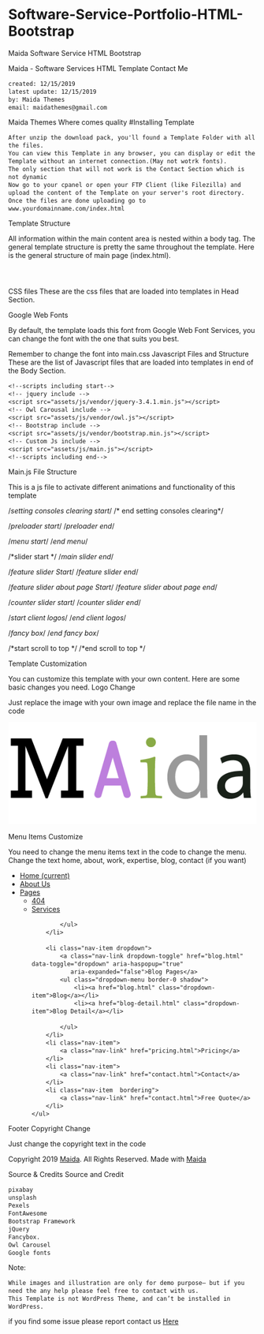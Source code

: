 # Software-Service-Portfolio-HTML-Bootstrap
Maida Software Service HTML Bootstrap

Maida - Software Services HTML Template
Contact Me

    created: 12/15/2019
    latest update: 12/15/2019
    by: Maida Themes
    email: maidathemes@gmail.com

Maida Themes Where comes quality
#Installing Template

    After unzip the download pack, you'll found a Template Folder with all the files.
    You can view this Template in any browser, you can display or edit the Template without an internet connection.(May not wotrk fonts).
    The only section that will not work is the Contact Section which is not dynamic
    Now go to your cpanel or open your FTP Client (like Filezilla) and upload the content of the Template on your server's root directory.
    Once the files are done uploading go to www.yourdomainname.com/index.html

Template Structure

All information within the main content area is nested within a body tag. The general template structure is pretty the same throughout the template. Here is the general structure of main page (index.html).

<!--Pre loader Start-->
<div class="spinner-wrapper"></div>
<!--Pre loader End-->

<!--Header starting-->
<header>
</header>
<!--Header ending-->

<!--slider section starting-->
<section>
</section>
<!--slider section ending-->

<!--Services section Starting-->
<section class="p-5">
</section>
<!--Services section ending-->

<!--Counter section Starting-->
<section class="section bg-counter pt-5  pb-5 position-relative"
         style="background: url('assets/img/slider/marvin-meyer-SYTO3xs06fU-unsplash.jpg') center center;">
</section>
<!--Counter section ending-->

<!--portfolio section start-->

<section id="portfolio" class="p-5">

</section>

<!--portfolio section ending-->

<!--Team section Start-->
<section id="team" class="p-5">

</section>

<!--Team section ending-->

<!--Latest Post section start-->

<section id="letestpost" class="p-5">
</section>

<!--Latest Post section ending-->

<!--Testimonial section ending-->
<section id="testimonial" class="p-5 testimonial-wrapper">

</section>
<!--Testimonial section ending-->

<!--Clients logos section strat-->
<section id="clientlogos" class="p-5 testimonial-wrapper">

</section>
<!--Clients logos section ending-->

<!--Contact section Start-->

<section id="Contact" class="p-5 testimonial-wrapper">

</section>

<!--Contact section ending-->

<!--Footer section starting-->

<footer class="mainfooter">

</footer>

<!--Footer section ending-->

<!--start scroll up-->
<a href="#" class="scrollup" style="display: block;"><i class="fa-angle-up fa"></i></a>
<!--end scroll up-->

 

 

 

 
CSS files
These are the css files that are loaded into templates in Head Section.

<!--Css Fonts and favicon Files start-->
<!-- favicon icon -->
<link rel="icon" href="assets/img/fav.png" type="image/gif" sizes="16x16">
<!-- Google Font -->
<link href="https://fonts.googleapis.com/css?family=Poppins&display=swap" rel="stylesheet">
<!-- Bootstrap CSS -->
<link href="assets/css/bootstrap.min.css" rel="stylesheet">
<!-- Fontawesome CSS -->
<link href="assets/css/all.css" rel="stylesheet">
<!-- Owl Carousal CSS -->
<link href="assets/css/owl.css" rel="stylesheet">
<!-- Custom CSS -->
<link href="assets/css/main.css" rel="stylesheet">
<!-- Custom Responsive CSS -->
<link href="assets/css/responsive.css" rel="stylesheet">
<!--Css Fonts and favicon Files end-->

 

 

 

 
Google Web Fonts

By default, the template loads this font from Google Web Font Services, you can change the font with the one that suits you best.

<!-- Google Font -->
<link href="https://fonts.googleapis.com/css?family=Poppins&display=swap" rel="stylesheet">

Remember to change the font into main.css
Javascript Files and Structure
These are the list of Javascript files that are loaded into templates in end of the Body Section.

    <!--scripts including start-->
    <!-- jquery include -->
    <script src="assets/js/vendor/jquery-3.4.1.min.js"></script>
    <!-- Owl Carousal include -->
    <script src="assets/js/vendor/owl.js"></script>
    <!-- Bootstrap include -->
    <script src="assets/js/vendor/bootstrap.min.js"></script>
    <!-- Custom Js include -->
    <script src="assets/js/main.js"></script>
    <!--scripts including end-->

Main.js File Structure

This is a js file to activate different animations and functionality of this template

/*setting consoles clearing start*/
/* end setting consoles clearing*/

/*preloader start*/
/*preloader end*/

/*menu start*/
/*end menu*/

/*slider start */
/*main slider end*/

/*feature slider Start*/
/*feature slider end*/

/*feature slider about page Start*/
/*feature slider about page end*/

/*counter slider start*/
/*counter slider end*/

/*start client logos*/
/*end client logos*/

/*fancy box*/
/*end fancy box*/

/*start scroll to top */
/*end scroll to top */

 
 

 
Template Customization

You can customize this template with your own content. Here are some basic changes you need.
Logo Change

Just replace the image with your own image and replace the file name in the code

 

<!--logo-->
<a class="navbar-brand" href="index.html">
    <img src="assets/img/logo.png" alt="logo" class="max-width-60px">
</a>
<!--end logo-->

 
Menu Items Customize

You need to change the menu items text in the code to change the menu. Change the text home, about, work, expertise, blog, contact (if you want)

<!--menu start-->
<div class="collapse navbar-collapse" id="navbarSupportedContent">
    <ul class="nav navbar-nav ml-auto">
        <li class="nav-item">
            <a class="nav-link" href="index.html">Home
                <span class="sr-only">(current)</span>
            </a>
        </li>
        <li class="nav-item">
            <a class="nav-link" href="about.html">About Us</a>
        </li>
        <li class="nav-item dropdown">
            <a href="#" data-toggle="dropdown" aria-haspopup="true"
               aria-expanded="false"
               class="nav-link dropdown-toggle">Pages </a>
            <ul class="dropdown-menu border-0 shadow">
                <li><a href="404.html" class="dropdown-item">404 </a></li>
                <li><a href="services.html" class="dropdown-item">Services </a></li>

            </ul>
        </li>

        <li class="nav-item dropdown">
            <a class="nav-link dropdown-toggle" href="blog.html" data-toggle="dropdown" aria-haspopup="true"
               aria-expanded="false">Blog Pages</a>
            <ul class="dropdown-menu border-0 shadow">
                <li><a href="blog.html" class="dropdown-item">Blog</a></li>
                <li><a href="blog-detail.html" class="dropdown-item">Blog Detail</a></li>

            </ul>
        </li>
        <li class="nav-item">
            <a class="nav-link" href="pricing.html">Pricing</a>
        </li>
        <li class="nav-item">
            <a class="nav-link" href="contact.html">Contact</a>
        </li>
        <li class="nav-item  bordering">
            <a class="nav-link" href="contact.html">Free Quote</a>
        </li>
    </ul>
</div>
<!--menu end-->

 
Footer Copyright Change

Just change the copyright text in the code

<!-- copyright -->
<div class="col-lg-6 col-md-6 col-sm-6">
    <p>Copyright 2019 <a href="javascript:void(0)">Maida</a>. All Rights Reserved. Made with <i
            class="fa fa-heart"></i>
        <a href="javascript:void(0)" class="greens">Maida</a>
    </p>
</div>
<!--end copyright -->

 

 

 

 
Source & Credits
Source and Credit

    pixabay
    unsplash
    Pexels
    FontAwesome
    Bootstrap Framework
    jQuery
    Fancybox.
    Owl Carousel
    Google fonts

Note:

    While images and illustration are only for demo purpose– but if you need the any help please feel free to contact with us.
    This Template is not WordPress Theme, and can’t be installed in WordPress.
    
<p>if you find some issue please report contact us <a href="https://helpyea.com" rel="nofollow">Here</a></p>



